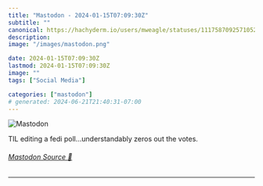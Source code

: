```yaml
---
title: "Mastodon - 2024-01-15T07:09:30Z"
subtitle: ""
canonical: https://hachyderm.io/users/mweagle/statuses/111758709257105266
description:
image: "/images/mastodon.png"

date: 2024-01-15T07:09:30Z
lastmod: 2024-01-15T07:09:30Z
image: ""
tags: ["Social Media"]

categories: ["mastodon"]
# generated: 2024-06-21T21:40:31-07:00
---
```

![Mastodon](/images/mastodon.png)

<p>TIL editing a fedi poll…understandably zeros out the votes.</p>


###### [Mastodon Source 🐘](https://hachyderm.io/@mweagle/111758709257105266)

___
